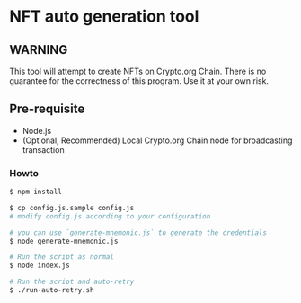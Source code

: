 # NFT auto generation tool

## WARNING
This tool will attempt to create NFTs on Crypto.org Chain. There is no guarantee for the correctness of this program. Use it at your own risk.

## Pre-requisite

- Node.js
- (Optional, Recommended) Local Crypto.org Chain node for broadcasting transaction

### Howto

```bash
$ npm install

$ cp config.js.sample config.js
# modify config.js according to your configuration

# you can use `generate-mnemonic.js` to generate the credentials
$ node generate-mnemonic.js

# Run the script as normal
$ node index.js

# Run the script and auto-retry
$ ./run-auto-retry.sh
```
